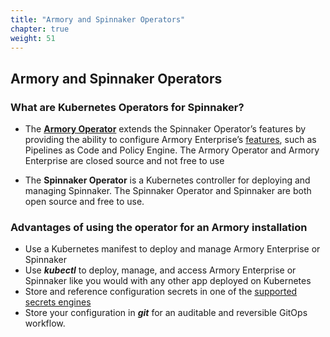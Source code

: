 ```yaml
---
title: "Armory and Spinnaker Operators"
chapter: true
weight: 51
---
```


## Armory and Spinnaker Operators

### What are Kubernetes Operators for Spinnaker?

- The [**Armory Operator**](https://docs.armory.io/docs/installation/armory-operator/)  extends the Spinnaker Operator’s features by providing the ability to configure Armory Enterprise’s [features](https://docs.armory.io/docs/#what-is-armory-enterprise), such as Pipelines as Code and Policy Engine. The Armory Operator and Armory Enterprise are closed source and not free to use

- The **Spinnaker Operator** is a Kubernetes controller for deploying and managing Spinnaker. The Spinnaker Operator and Spinnaker are both open source and free to use.

### Advantages of using the operator for an Armory installation

- Use a Kubernetes manifest to deploy and manage Armory Enterprise or Spinnaker
- Use ***kubectl*** to deploy, manage, and access Armory Enterprise or Spinnaker like you would with any other app deployed on Kubernetes
- Store and reference configuration secrets in one of the [supported secrets engines](https://docs.armory.io/docs/armory-admin/secrets/)
- Store your configuration in ***git*** for an auditable and reversible GitOps workflow.

